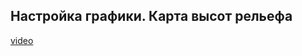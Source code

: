 ## Настройка графики. Карта высот рельефа

[video](https://player.softculture.cc/embed/online/GIS/GIS_10.10.12_L4-6_Graphic_Terrain)